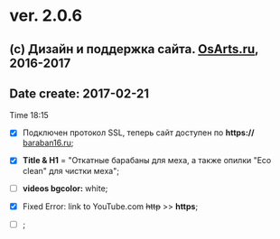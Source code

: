 # ver. 2.0.6  
## (c) Дизайн и поддержка сайта. [OsArts.ru](https://OsArts.ru), 2016-2017
## Date create: 2017-02-21
Time 18:15

+ [x] Подключен протокол SSL, теперь сайт доступен по **https://** [baraban16.ru](https://baraban16.ru);


+ [x] **Title & H1** = "Откатные барабаны для меха, а также опилки "Eco clean" для чистки меха"; 
+ [ ] **videos bgcolor:** white;
+ [x] Fixed Error: link to YouTube.com ~~http~~ >> **https**;
+ [ ] ;